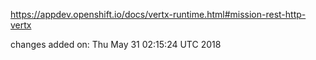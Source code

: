 https://appdev.openshift.io/docs/vertx-runtime.html#mission-rest-http-vertx

changes added on: Thu May 31 02:15:24 UTC 2018
